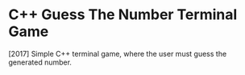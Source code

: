 # C++ Guess The Number Terminal Game
[2017] Simple C++ terminal game, where the user must guess the generated number.
